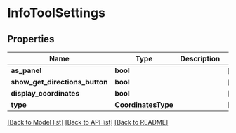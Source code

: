 # InfoToolSettings

## Properties
Name | Type | Description | Notes
------------ | ------------- | ------------- | -------------
**as_panel** | **bool** |  | [optional] 
**show_get_directions_button** | **bool** |  | [optional] 
**display_coordinates** | **bool** |  | [optional] 
**type** | [**CoordinatesType**](CoordinatesType.md) |  | [optional] 

[[Back to Model list]](../README.md#documentation-for-models) [[Back to API list]](../README.md#documentation-for-api-endpoints) [[Back to README]](../README.md)

